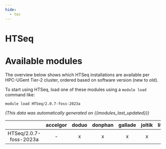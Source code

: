 ```yaml
---
hide:
  - toc
---
```


HTSeq
=====

# Available modules


The overview below shows which HTSeq installations are available per HPC-UGent Tier-2 cluster, ordered based on software version (new to old).

To start using HTSeq, load one of these modules using a `module load` command like:

```shell
module load HTSeq/2.0.7-foss-2023a
```

*(This data was automatically generated on {{modules_last_updated}})*  

| |accelgor|doduo|donphan|gallade|joltik|litleo|shinx|
| :---: | :---: | :---: | :---: | :---: | :---: | :---: | :---: |
|HTSeq/2.0.7-foss-2023a|-|x|x|x|x|x|x|
